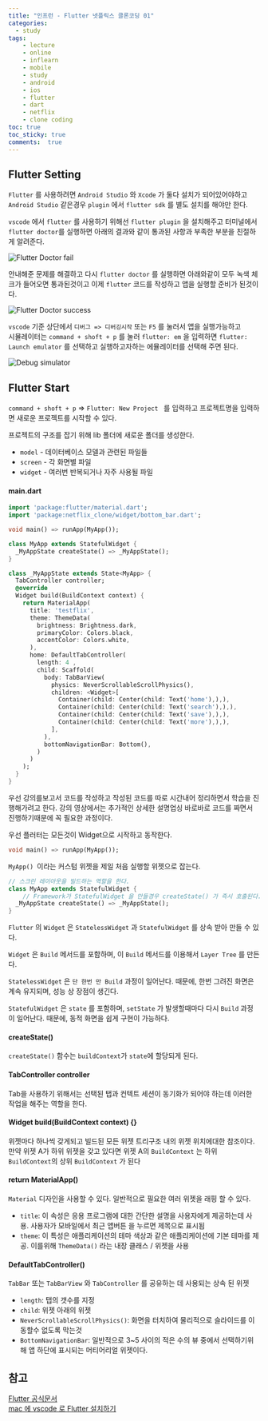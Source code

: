 ```yaml
---
title: "인프런 - Flutter 넷플릭스 클론코딩 01"
categories: 
  - study
tags: 
    - lecture
    - online
    - inflearn
    - mobile
    - study
    - android
    - ios
    - flutter
    - dart
    - netflix
    - clone coding
toc: true
toc_sticky: true
comments:  true
---
```


## Flutter Setting
`Flutter` 를 사용하려면 `Android Studio` 와 `Xcode` 가 둘다 설치가 되어있어야하고  
`Android Studio` 같은경우 `plugin` 에서 `flutter sdk` 를 별도 설치를 해야만 한다. 
  
`vscode` 에서 `flutter` 를 사용하기 위해선 `flutter plugin` 을 설치해주고 터미널에서 `flutter doctor`를 실행하면 아래의 결과와 같이 통과된 사항과 부족한 부분을 친절하게 알려준다.

![Flutter Doctor fail](../assets/images/flutter/flutter_img_03.png)  
  
    
안내해준 문제를 해결하고 다시 `flutter doctor` 를 실행하면 아래와같이 모두 녹색 체크가 들어오면 통과된것이고 이제 `flutter` 코드를 작성하고 앱을 실행할 준비가 된것이다.

![Flutter Doctor success](../assets/images/flutter/flutter_img_02.png)  

`vscode` 기준 상단에서 `디버그 => 디버깅시작` 또는 `F5` 를 눌러서 앱을 실행가능하고   
시뮬레이터는 `command + shoft + p` 를 눌러 `flutter: em` 을 입력하면 `flutter: Launch emulator` 를 선택하고 실행하고자하는 에뮬레이터를 선택해 주면 된다.  

![Debug simulator](../assets/images/flutter/flutter_img_01.png)

## Flutter Start
`command + shoft + p` => `Flutter: New Project ` 를 입력하고 프로젝트명을 입력하면 새로운 프로젝트를 시작할 수 있다.  

프로젝트의 구조를 잡기 위해 lib 폴더에 새로운 폴더를 생성한다.
- `model` - 데이터베이스 모델과 관련된 파일들
- `screen` - 각 화면별 파일
- `widget` - 여러번 반복되거나 자주 사용될 파일

#### main.dart
``` dart
import 'package:flutter/material.dart';
import 'package:netflix_clone/widget/bottom_bar.dart';

void main() => runApp(MyApp());

class MyApp extends StatefulWidget {
  _MyAppState createState() => _MyAppState();
}

class _MyAppState extends State<MyApp> {
  TabController controller;
  @override
  Widget build(BuildContext context) {
    return MaterialApp(
      title: 'testflix',
      theme: ThemeData(
        brightness: Brightness.dark, 
        primaryColor: Colors.black,
        accentColor: Colors.white,
      ),
      home: DefaultTabController(
        length: 4 , 
        child: Scaffold(
          body: TabBarView(
            physics: NeverScrollableScrollPhysics(),
            children: <Widget>[
              Container(child: Center(child: Text('home'),),), 
              Container(child: Center(child: Text('search'),),), 
              Container(child: Center(child: Text('save'),),), 
              Container(child: Center(child: Text('more'),),),
            ],
          ),
          bottomNavigationBar: Bottom(),
        )
      )
    );
  }
}
```

우선 강의를보고서 코드를 작성하고 작성된 코드를 따로 시간내어 정리하면서 학습을 진행해가려고 한다. 강의 영상에서는 추가적인 상세한 설명업싱 바로바로 코드를 짜면서 진행하기때문에 꼭 필요한 과정이다.  

우선 플러터는 모든것이 Widget으로 시작하고 동작한다.  

``` dart
void main() => runApp(MyApp());
```
`MyApp() `이라는 커스텀 위젯을 제일 처음 실행할 위젯으로 잡는다.
  
``` dart
// 스크린 레이아웃을 빌드하는 역할을 한다.
class MyApp extends StatefulWidget {
    // Framework가 StatefulWidget 을 만들경우 createState() 가 즉시 호출된다.
  _MyAppState createState() => _MyAppState();
}
```
`Flutter` 의 `Widget` 은 `StatelessWidget` 과 `StatefulWidget` 를 상속 받아 만들 수 있다.  
  
`Widget` 은 `Build` 메서드를 포함하며, 이 `Build` 메서드를 이용해서 `Layer Tree` 를 만든다.
  
`StatelessWidget` 은 `단 한번 만 Build` 과정이 일어난다. 때문에, 한번 그려진 화면은 계속 유지되며, 성능 상 장점이 생긴다.
  
`StatefulWidget` 은 `state` 를 포함하며, `setState` 가 발생할때마다 다시 `Build` 과정이 일어난다. 때문에, 동적 화면을 쉽게 구현이 가능하다.

#### createState()
`createState()` 함수는 `buildContext`가 `state`에 할당되게 된다.

#### TabController controller
Tab을 사용하기 위해서는 선택된 탭과 컨텍트 세션이 동기화가 되어야 하는데 이러한 작업을 해주는 역할을 한다.

#### Widget build(BuildContext context) {}
위젯마다 하나씩 갖게되고 빌드된 모든 위젯 트리구조 내의 위젯 위치에대한 참조이다.   
만약 위젯 A가 하위 위젯을 갖고 있다면 위젯 A의 `BuildContext` 는 하위 `BuildContext`의 상위 `BuildContext` 가 된다

#### return MaterialApp()
`Material` 디자인을 사용할 수 있다. 일반적으로 필요한 여러 위젯을 래핑 할 수 있다.
- `title`: 이 속성은 응용 프로그램에 대한 간단한 설명을 사용자에게 제공하는데 사용. 사용자가 모바일에서 최근 앱버튼 을 누르면 제목으로 표시됨  
- `theme`: 이 특성은 애플리케이션의 테마 색상과 같은 애플리케이션에 기본 테마를 제공. 이를위해 `ThemeData()` 라는 내장 클래스 / 위젯을 사용

#### DefaultTabController()
 `TabBar` 또는 `TabBarView` 와 `TabController` 를 공유하는 데 사용되는 상속 된 위젯
 - `length`: 탭의 갯수를 지정
 - `child`: 위젯 아래의 위젯
 - `NeverScrollableScrollPhysics()`: 화면을 터치하여 물리적으로 슬라이드를 이동할수 없도록 막는것
 - `BottomNavigationBar`: 일반적으로 3~5 사이의 적은 수의 뷰 중에서 선택하기위해 앱 하단에 표시되는 머티어리얼 위젯이다.

## 참고
[Flutter 공식문서](https://flutter.dev/docs/get-started/install/macos)  
[mac 에 vscode 로 Flutter 설치하기](https://skuld2000.tistory.com/83)
